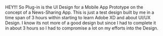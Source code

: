 HEY!!!
So Plug-in is the UI Design for a Mobile App Prototype on the concept of a News-Sharing App.
This is just a test design built by me in a time span of 3 hours within starting to learn Adobe XD and about UI/UX Design.
I know its not more of a good design but since I had to complete it in about 3 hours so I had to compromise a lot on my efforts into the Design.
